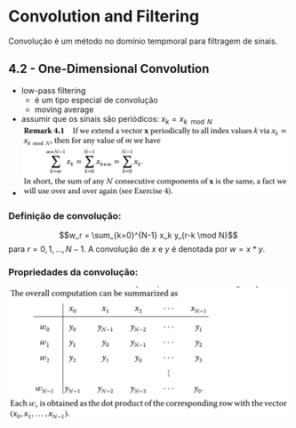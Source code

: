 # Convolution and Filtering

Convolução é um método no domínio tempmoral para filtragem de sinais.

## 4.2 - One-Dimensional Convolution

- low-pass filtering
  - é um tipo especial de convolução
  - moving average
- assumir que os sinais são periódicos: $x_k = x_{k \mod N}$
- ![A soma de quaisquer N consecutivos de x é igual](image-12.png)

### Definição de convolução:

$$w_r = \sum_{k=0}^{N-1} x_k y_{r-k \mod N}$$
para $r = 0, 1, \dots, N-1$. A convolução de $x$ e $y$ é denotada por $w = x \ast y$.

### Propriedades da convolução:

![Computação da convolução](image-13.png)
